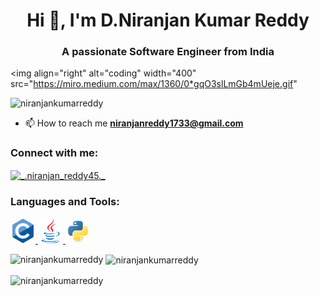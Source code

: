 <h1 align="center">Hi 👋, I'm D.Niranjan Kumar Reddy</h1>
<h3 align="center">A passionate Software Engineer from India</h3>

<img align="right" alt="coding" width="400" src="https://miro.medium.com/max/1360/0*gqO3slLmGb4mUeje.gif"

<p align="left"> <img src="https://komarev.com/ghpvc/?username=niranjankumarreddy&label=Profile%20views&color=0e75b6&style=flat" alt="niranjankumarreddy" /> </p>

- 📫 How to reach me **niranjanreddy1733@gmail.com**

<h3 align="left">Connect with me:</h3>
<p align="left">
<a href="https://instagram.com/_.niranjan_reddy45._" target="blank"><img align="center" src="https://raw.githubusercontent.com/rahuldkjain/github-profile-readme-generator/master/src/images/icons/Social/instagram.svg" alt="_.niranjan_reddy45._" height="30" width="40" /></a>
</p>

<h3 align="left">Languages and Tools:</h3>
<p align="left"> <a href="https://www.cprogramming.com/" target="_blank" rel="noreferrer"> <img src="https://raw.githubusercontent.com/devicons/devicon/master/icons/c/c-original.svg" alt="c" width="40" height="40"/> </a> <a href="https://www.java.com" target="_blank" rel="noreferrer"> <img src="https://raw.githubusercontent.com/devicons/devicon/master/icons/java/java-original.svg" alt="java" width="40" height="40"/> </a> <a href="https://www.python.org" target="_blank" rel="noreferrer"> <img src="https://raw.githubusercontent.com/devicons/devicon/master/icons/python/python-original.svg" alt="python" width="40" height="40"/> </a> </p>

<p><img align="left" src="https://github-readme-stats.vercel.app/api/top-langs?username=niranjankumarreddy&show_icons=true&locale=en&layout=compact" alt="niranjankumarreddy" /></p>

<p>&nbsp;<img align="center" src="https://github-readme-stats.vercel.app/api?username=niranjankumarreddy&show_icons=true&locale=en" alt="niranjankumarreddy" /></p>

<p><img align="center" src="https://github-readme-streak-stats.herokuapp.com/?user=niranjankumarreddy&" alt="niranjankumarreddy" /></p>
